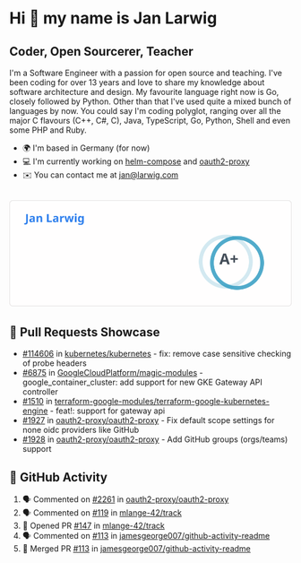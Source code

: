 # Hi 👋 my name is Jan Larwig

## Coder, Open Sourcerer, Teacher

I'm a Software Engineer with a passion for open source and teaching. I've been coding for over 13 years and love to share my knowledge about software architecture and design. My favourite language right now is Go, closely followed by Python. Other than that I've used quite a mixed bunch of languages by now. You could say I'm coding polyglot, ranging over all the major C flavours (C++, C#, C), Java, TypeScript, Go, Python, Shell and even some PHP and Ruby.

- 🌍 I'm based in Germany (for now)
- 💻 I'm currently working on [helm-compose](https://seacrew.github.io/helm-compose/) and [oauth2-proxy](https://github.com/oauth2-proxy/oauth2-proxy)
- ✉️ You can contact me at [jan@larwig.com](mailto:jan@larwig.com)

<br>

<a href="https://github.com/anuraghazra/github-readme-stats">
  <picture>
    <source
      srcset="https://raw.githubusercontent.com/tuunit/tuunit/main/general_dark.svg" 
      media="(prefers-color-scheme: dark)" 
    />
    <source
      srcset="https://raw.githubusercontent.com/tuunit/tuunit/main/general_light.svg" 
      media="(prefers-color-scheme: light), (prefers-color-scheme: no-preference)" 
    />
    <img src="https://raw.githubusercontent.com/tuunit/tuunit/main/general_light.svg" />
  </picture>
</a>

## 🔧 Pull Requests Showcase

- [#114606](https://github.com/kubernetes/kubernetes/issues/114606) in [kubernetes/kubernetes](https://github.com/kubernetes/kubernetes) - fix: remove case sensitive checking of probe headers
- [#6875](https://github.com/GoogleCloudPlatform/magic-modules/pull/6875) in [GoogleCloudPlatform/magic-modules](https://github.com/GoogleCloudPlatform/magic-modules) - google_container_cluster: add support for new GKE Gateway API controller
- [#1510](https://github.com/terraform-google-modules/terraform-google-kubernetes-engine/pull/1510) in [terraform-google-modules/terraform-google-kubernetes-engine](https://github.com/terraform-google-modules/terraform-google-kubernetes-engine) - feat!: support for gateway api
- [#1927](https://github.com/oauth2-proxy/oauth2-proxy/issues/1927) in [oauth2-proxy/oauth2-proxy](https://github.com/oauth2-proxy/oauth2-proxy) - Fix default scope settings for none oidc providers like GitHub
- [#1928](https://github.com/oauth2-proxy/oauth2-proxy/issues/1928) in [oauth2-proxy/oauth2-proxy](https://github.com/oauth2-proxy/oauth2-proxy) - Add GitHub groups (orgs/teams) support

## 🔔 GitHub Activity

<!--START_SECTION:activity-->
1. 🗣 Commented on [#2261](https://github.com/oauth2-proxy/oauth2-proxy/issues/2261#issuecomment-1750763020) in [oauth2-proxy/oauth2-proxy](https://github.com/oauth2-proxy/oauth2-proxy)
2. 🗣 Commented on [#119](https://github.com/mlange-42/track/issues/119#issuecomment-1750333721) in [mlange-42/track](https://github.com/mlange-42/track)
3. 💪 Opened PR [#147](https://github.com/mlange-42/track/pull/147) in [mlange-42/track](https://github.com/mlange-42/track)
4. 🗣 Commented on [#113](https://github.com/jamesgeorge007/github-activity-readme/pull/113#issuecomment-1741243761) in [jamesgeorge007/github-activity-readme](https://github.com/jamesgeorge007/github-activity-readme)
5. 🎉 Merged PR [#113](https://github.com/jamesgeorge007/github-activity-readme/pull/113) in [jamesgeorge007/github-activity-readme](https://github.com/jamesgeorge007/github-activity-readme)
<!--END_SECTION:activity-->
